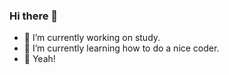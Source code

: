 ### Hi there 👋

<!--
**JaydenHD/JaydenHD** is a ✨ _special_ ✨ repository because its `README.md` (this file) appears on your GitHub profile.

Here are some ideas to get you started:
-->
- 🔭 I’m currently working on study.
- 🌱 I’m currently learning how to do a nice coder.
- 👯 Yeah!
